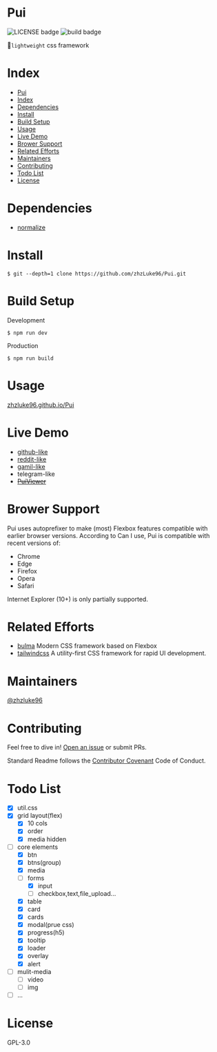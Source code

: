 # Pui
![LICENSE badge](https://img.shields.io/badge/license-GPL3.0-blue)
![build badge](https://img.shields.io/badge/build-parsing-green)

🔨`lightweight` css framework

# Index
- [Pui](#pui)
- [Index](#index)
- [Dependencies](#dependencies)
- [Install](#install)
- [Build Setup](#build-setup)
- [Usage](#usage)
- [Live Demo](#live-demo)
- [Brower Support](#brower-support)
- [Related Efforts](#related-efforts)
- [Maintainers](#maintainers)
- [Contributing](#contributing)
- [Todo List](#todo-list)
- [License](#license)

# Dependencies
- [normalize](https://github.com/necolas/normalize.css)

# Install
```
$ git --depth=1 clone https://github.com/zhzLuke96/Pui.git
```

# Build Setup
Development

```
$ npm run dev
```
Production

```
$ npm run build
```

# Usage
[zhzluke96.github.io/Pui](https://zhzluke96.github.io/Pui/)

# Live Demo
- [github-like](https://zhzluke96.github.io/Pui/demo/github/index.html)
- [reddit-like](https://zhzluke96.github.io/Pui/demo/reddit/index.html)
- [gamil-like](https://zhzluke96.github.io/Pui/demo/gmail/index.html)
- telegram-like
- ~~[PuiViewer](https://zhzluke96.github.io/pViewer/)~~

# Brower Support
Pui uses autoprefixer to make (most) Flexbox features compatible with earlier browser versions. According to Can I use, Pui is compatible with recent versions of:

- Chrome
- Edge
- Firefox
- Opera
- Safari

Internet Explorer (10+) is only partially supported.

# Related Efforts
- [bulma](https://github.com/jgthms/bulma) Modern CSS framework based on Flexbox
- [tailwindcss](https://github.com/tailwindcss/tailwindcss) A utility-first CSS framework for rapid UI development.

# Maintainers
[@zhzluke96](https://github.com/zhzLuke96)

# Contributing
Feel free to dive in! [Open an issue](https://github.com/zhzLuke96/Pui/issues/new) or submit PRs.

Standard Readme follows the [Contributor Covenant](http://contributor-covenant.org/version/1/3/0/) Code of Conduct.

# Todo List
-   [x] util.css
-   [x] grid layout(flex)
    -   [x] 10 cols
    -   [x] order
    -   [x] media hidden
-   [ ] core elements
    -   [x] btn
    -   [x] btns(group)
    -   [x] media
    -   [ ] forms
        -   [x] input
        -   [ ] checkbox,text,file_upload...
    -   [x] table
    -   [x] card
    -   [x] cards
    -   [x] modal(prue css)
    -   [x] progress(h5)
    -   [x] tooltip
    -   [x] loader
    -   [x] overlay
    -   [x] alert
-   [ ] mulit-media
    -   [ ] video
    -   [ ] img
-   [ ] ...

# License
GPL-3.0

